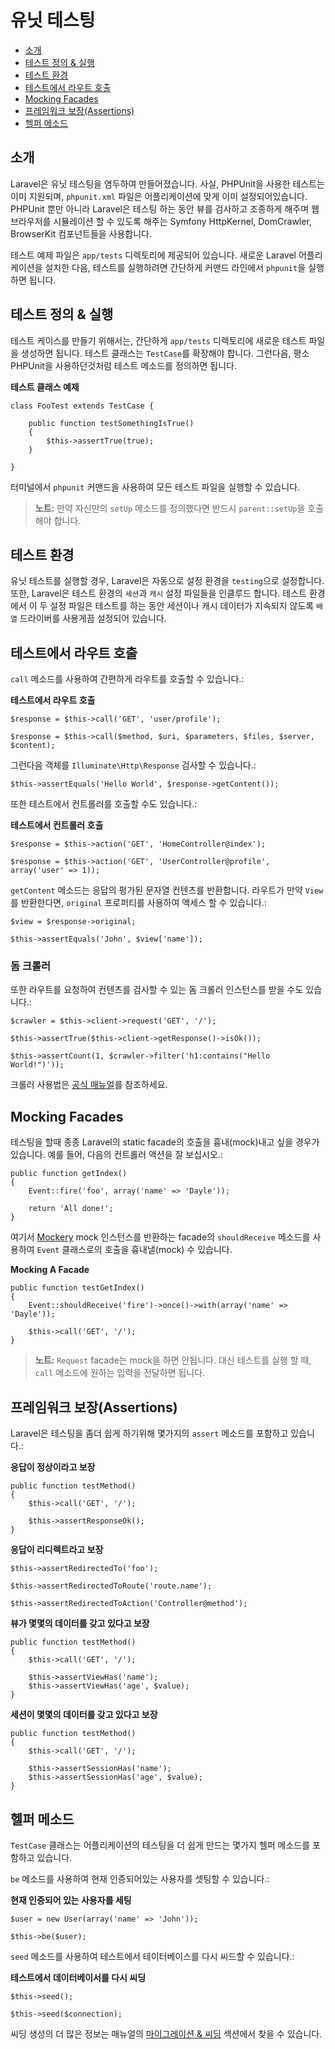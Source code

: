 # 유닛 테스팅

- [소개](#introduction)
- [테스트 정의 & 실행](#defining-and-running-tests)
- [테스트 환경](#test-environment)
- [테스트에서 라우트 호출](#calling-routes-from-tests)
- [Mocking Facades](#mocking-facades)
- [프레임워크 보장(Assertions)](#framework-assertions)
- [헬퍼 메소드](#helper-methods)

<a name="introduction"></a>
## 소개

Laravel은 유닛 테스팅을 염두하여 만들어졌습니다. 사실, PHPUnit을 사용한 테스트는 이미 지원되며, `phpunit.xml` 파일은 어플리케이션에 맞게 이미 설정되어있습니다. PHPUnit 뿐만 아니라 Laravel은 테스팅 하는 동안 뷰를 검사하고 조종하게 해주며 웹 브라우저를 시뮬레이션 할 수 있도록 해주는 Symfony HttpKernel, DomCrawler, BrowserKit 컴포넌트들을 사용합니다.

테스트 예제 파일은 `app/tests` 디렉토리에 제공되어 있습니다. 새로운 Laravel 어플리케이션을 설치한 다음, 테스트를 실행하려면 간단하게 커맨드 라인에서 `phpunit`을 실행하면 됩니다.

<a name="defining-and-running-tests"></a>
## 테스트 정의 & 실행

테스트 케이스를 만들기 위해서는, 간단하게 `app/tests` 디렉토리에 새로운 테스트 파일을 생성하면 됩니다. 테스트 클래스는 `TestCase`를 확장해야 합니다. 그런다음, 평소 PHPUnit을 사용하던것처럼 테스트 메소드를 정의하면 됩니다.

**테스트 클래스 예제**

    class FooTest extends TestCase {
  
  		public function testSomethingIsTrue()
  		{
  			$this->assertTrue(true);
  		}
  
  	}

터미널에서 `phpunit` 커맨드을 사용하여 모든 테스트 파일을 실행할 수 있습니다.

> **노트:** 만약 자신만의 `setUp` 메소드를 정의했다면 반드시 `parent::setUp`을 호출해야 합니다.

<a name="test-environment"></a>
## 테스트 환경

유닛 테스트를 실행할 경우, Laravel은 자동으로 설정 환경을 `testing`으로 설정합니다. 또한, Laravel은 테스트 환경의 `세션`과 `캐시` 설정 파일들을 인클루드 합니다. 테스트 환경에서 이 두 설정 파일은 테스트를 하는 동안 세션이나 캐시 데이터가 지속되지 않도록 `배열` 드라이버를 사용게끔 설정되어 있습니다.  

<a name="calling-routes-from-tests"></a>
## 테스트에서 라우트 호출

`call` 메소드를 사용하여 간편하게 라우트를 호출할 수 있습니다.:

**테스트에서 라우트 호출**

	$response = $this->call('GET', 'user/profile');

	$response = $this->call($method, $uri, $parameters, $files, $server, $content);

그런다음 객체를 `Illuminate\Http\Response` 검사할 수 있습니다.:

	$this->assertEquals('Hello World', $response->getContent());

또한 테스트에서 컨트롤러를 호출할 수도 있습니다.:

**테스트에서 컨트롤러 호출**

	$response = $this->action('GET', 'HomeController@index');

	$response = $this->action('GET', 'UserController@profile', array('user' => 1));

`getContent` 메소드는 응답의 평가된 문자열 컨텐츠를 반환합니다. 라우트가 만약 `View`를 반환한다면, `original` 프로퍼티를 사용하여 액세스 할 수 있습니다.:

	$view = $response->original;

	$this->assertEquals('John', $view['name']);

### 돔 크롤러

또한 라우트를 요청하여 컨텐츠를 검사할 수 있는 돔 크롤러 인스턴스를 받을 수도 있습니다.:

	$crawler = $this->client->request('GET', '/');

	$this->assertTrue($this->client->getResponse()->isOk());

	$this->assertCount(1, $crawler->filter('h1:contains("Hello World!")'));

크롤러 사용법은 [공식 매뉴얼](http://symfony.com/doc/master/components/dom_crawler.html)를 참조하세요.

<a name="mocking-facades"></a>
## Mocking Facades

테스팅을 할때 종종 Laravel의 static facade의 호출을 흉내(mock)내고 싶을 경우가 있습니다. 예를 들어, 다음의 컨트롤러 액션을 잘 보십시오.:

	public function getIndex()
	{
		Event::fire('foo', array('name' => 'Dayle'));

		return 'All done!';
	}

여기서 [Mockery](https://github.com/padraic/mockery) mock 인스턴스를 반환하는 facade의 `shouldReceive` 메소드를 사용하여 `Event` 클래스로의 호출을 흉내낼(mock) 수 있습니다.

**Mocking A Facade**

	public function testGetIndex()
	{
		Event::shouldReceive('fire')->once()->with(array('name' => 'Dayle'));

		$this->call('GET', '/');
	}

> **노트:** `Request` facade는 mock을 하면 안됩니다. 대신 테스트를 실행 할 때, `call` 메소드에 원하는 입력을 전달하면 됩니다.

<a name="framework-assertions"></a>
## 프레임워크 보장(Assertions)

Laravel은 테스팅을 좀더 쉽게 하기위해 몇가지의 `assert` 메소드를 포함하고 있습니다.:

**응답이 정상이라고 보장**

	public function testMethod()
	{
		$this->call('GET', '/');

		$this->assertResponseOk();
	}

**응답이 리디렉트라고 보장**

	$this->assertRedirectedTo('foo');

	$this->assertRedirectedToRoute('route.name');

	$this->assertRedirectedToAction('Controller@method');

**뷰가 몇몇의 데이터를 갖고 있다고 보장**

	public function testMethod()
	{
		$this->call('GET', '/');

		$this->assertViewHas('name');
		$this->assertViewHas('age', $value);
	}

**세션이 몇몇의 데이터를 갖고 있다고 보장**

	public function testMethod()
	{
		$this->call('GET', '/');

		$this->assertSessionHas('name');
		$this->assertSessionHas('age', $value);
	}

<a name="helper-methods"></a>
## 헬퍼 메소드

`TestCase` 클래스는 어플리케이션의 테스팅을 더 쉽게 만드는 몇가지 헬퍼 메소드를 포함하고 있습니다.

`be` 메소드를 사용하여 현재 인증되어있는 사용자를 셋팅할 수 있습니다.:

**현재 인증되어 있는 사용자를 세팅**

	$user = new User(array('name' => 'John'));

	$this->be($user);

`seed` 메소드를 사용하여 테스트에서 테이터베이스를 다시 씨드할 수 있습니다.:

**테스트에서 데이터베이서를 다시 씨딩**

	$this->seed();

	$this->seed($connection);

씨딩 생성의 더 많은 정보는 매뉴얼의 [마이그레이션 & 씨딩](/docs/migrations#database-seeding) 섹션에서 찾을 수 있습니다.